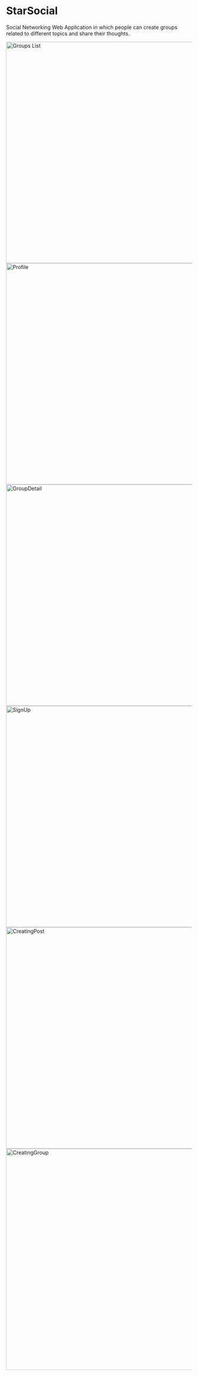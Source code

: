 # StarSocial
Social Networking Web Application in which people can create groups related to different topics and share their thoughts.
<br />

<p>
<img src="https://user-images.githubusercontent.com/74519836/133636743-a7a3e18f-bb72-43b8-bf71-4333645a0e67.png" alt="Groups List" width="600">
<img src="https://user-images.githubusercontent.com/74519836/133638317-6d505b9a-1bde-472f-a997-8baf8805c0db.png" alt="Profile" width="600">
<img src="https://user-images.githubusercontent.com/74519836/133638786-c2ebb51c-9966-4a11-a065-2303e979220e.png" alt="GroupDetail" width="600">
<img src="https://user-images.githubusercontent.com/74519836/133638923-b524ecd5-130a-4ca6-b8b9-20dc5e653a7c.png" alt="SignUp" width="600">
<img src="https://user-images.githubusercontent.com/74519836/133639041-c6caedbf-c9b7-4179-b8da-fada0cad0682.png" alt="CreatingPost" width="600">
<img src="https://user-images.githubusercontent.com/74519836/133639184-67c3e0ad-1531-4bf6-bbcd-23f357f68521.png" alt="CreatingGroup" width="600">
</p>
